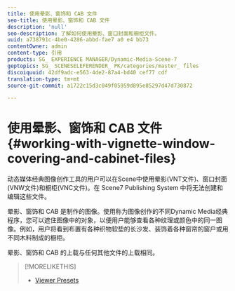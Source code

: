 ```yaml
---
title: 使用晕影、窗饰和 CAB 文件
seo-title: 使用晕影、窗饰和 CAB 文件
description: 'null'
seo-description: 了解如何使用晕影、窗口封面和橱柜文件。
uuid: a738791c-4be0-4286-abbd-fae7 a0 e4 bb73
contentOwner: admin
content-type: 引用
products: SG_ EXPERIENCE MANAGER/Dynamic-Media-Scene-7
geptopics: SG_ SCENESELEFERENDER_ PK/categories/master_ files
discoiquuid: 42df9adc-e563-4de2-87a4-bd40 cef77 cdf
translation-type: tm+mt
source-git-commit: a1722c15d3c049f05959d895e85297d47d730872

---
```



# 使用晕影、窗饰和 CAB 文件{#working-with-vignette-window-covering-and-cabinet-files}

动态媒体经典图像创作工具的用户可以在Scene中使用晕影(VNT文件)、窗口封面(VNW文件)和橱柜(VNC文件)。在 Scene7 Publishing System 中将无法创建和编辑这些文件。

晕影、窗饰和 CAB 是制作的图像。使用称为图像创作的不同Dynamic Media经典程序，您可以遮住图像中的对象，以便用户能够查看各种纹理或颜色中的同一图像。例如，用户将看到布置有各种织物软垫的长沙发、装饰着各种窗帘的窗户或用不同木料制成的橱柜。

晕影、窗饰和 CAB 的上载与任何其他文件的上载相同。

>[!MORELIKETHIS]
>
>* [Viewer Presets](application-setup.md#viewer_presets)

